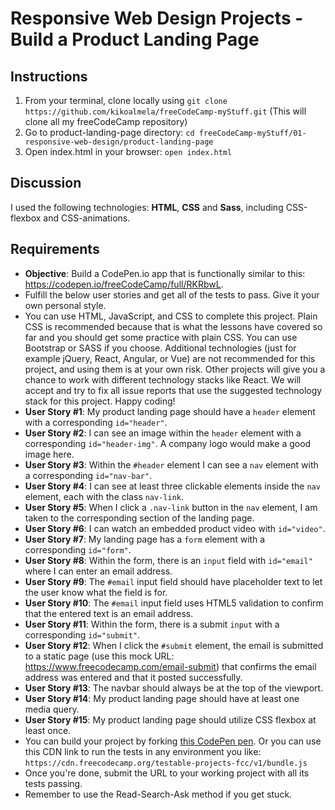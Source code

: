 # Responsive Web Design Projects - Build a Product Landing Page

## Instructions
1. From your terminal, clone locally using `git clone https://github.com/kikoalmela/freeCodeCamp-myStuff.git` (This will clone all my freeCodeCamp repository)
2. Go to product-landing-page directory: `cd freeCodeCamp-myStuff/01-responsive-web-design/product-landing-page`
3. Open index.html in your browser: `open index.html`


## Discussion
I used the following technologies: **HTML**, **CSS** and **Sass**, including CSS-flexbox and CSS-animations.

## Requirements
- **Objective**: Build a CodePen.io app that is functionally similar to this: https://codepen.io/freeCodeCamp/full/RKRbwL.
- Fulfill the below user stories and get all of the tests to pass. Give it your own personal style.
- You can use HTML, JavaScript, and CSS to complete this project. Plain CSS is recommended because that is what the lessons have covered so far and you should get some practice with plain CSS. You can use Bootstrap or SASS if you choose. Additional technologies (just for example jQuery, React, Angular, or Vue) are not recommended for this project, and using them is at your own risk. Other projects will give you a chance to work with different technology stacks like React. We will accept and try to fix all issue reports that use the suggested technology stack for this project. Happy coding!
- **User Story #1**: My product landing page should have a `header` element with a corresponding `id="header"`.
- **User Story #2**: I can see an image within the `header` element with a corresponding `id="header-img"`. A company logo would make a good image here.
- **User Story #3**: Within the `#header` element I can see a `nav` element with a corresponding `id="nav-bar"`.
- **User Story #4**: I can see at least three clickable elements inside the `nav` element, each with the class `nav-link`.
- **User Story #5**: When I click a `.nav-link` button in the `nav` element, I am taken to the corresponding section of the landing page.
- **User Story #6**: I can watch an embedded product video with `id="video"`.
- **User Story #7**: My landing page has a `form` element with a corresponding `id="form"`.
- **User Story #8**: Within the form, there is an `input` field with `id="email"` where I can enter an email address.
- **User Story #9**: The `#email` input field should have placeholder text to let the user know what the field is for.
- **User Story #10**: The `#email` input field uses HTML5 validation to confirm that the entered text is an email address.
- **User Story #11**: Within the form, there is a submit `input` with a corresponding `id="submit"`.
- **User Story #12**: When I click the `#submit` element, the email is submitted to a static page (use this mock URL: https://www.freecodecamp.com/email-submit) that confirms the email address was entered and that it posted successfully.
- **User Story #13**: The navbar should always be at the top of the viewport.
- **User Story #14**: My product landing page should have at least one media query.
- **User Story #15**: My product landing page should utilize CSS flexbox at least once.
- You can build your project by forking [this CodePen pen](http://codepen.io/freeCodeCamp/full/MJjpwO). Or you can use this CDN link to run the tests in any environment you like: `https://cdn.freecodecamp.org/testable-projects-fcc/v1/bundle.js`
- Once you're done, submit the URL to your working project with all its tests passing.
- Remember to use the Read-Search-Ask method if you get stuck.